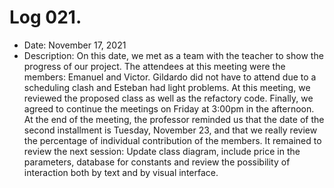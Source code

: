 # Log 021.
- Date: November 17, 2021
- Description: On this date, we met as a team with the teacher to show the progress of our project. The attendees at this meeting were the members: Emanuel and Victor. Gildardo did not have to attend due to a scheduling clash and Esteban had light problems. At this meeting,  we reviewed the proposed class as well as the refactory code. Finally, we agreed to continue the meetings on Friday at 3:00pm in the afternoon. At the end of the meeting, the professor reminded us that the date of the second installment is Tuesday, November 23, and that we really review the percentage of individual contribution of the members. It remained to review the next session: Update class diagram, include price in the parameters, database for constants and review the possibility of interaction both by text and by visual interface.
